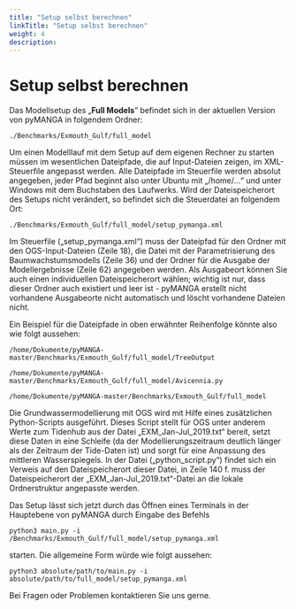 ```yaml
---
title: "Setup selbst berechnen"
linkTitle: "Setup selbst berechnen"
weight: 4
description:
---
```

# Setup selbst berechnen

Das Modellsetup des &bdquo;<b>Full Models</b>&ldquo; befindet sich in der aktuellen Version von pyMANGA in folgendem Ordner: 

	./Benchmarks/Exmouth_Gulf/full_model

Um einen Modelllauf mit dem Setup auf dem eigenen Rechner zu starten müssen im wesentlichen Dateipfade, die auf Input-Dateien zeigen, im XML-Steuerfile angepasst werden.
Alle Dateipfade im Steuerfile werden absolut angegeben, jeder Pfad beginnt also unter Ubuntu mit &bdquo;/home/...&ldquo; und unter Windows mit dem Buchstaben des Laufwerks.
Wird der Dateispeicherort des Setups nicht verändert, so befindet sich die Steuerdatei an folgendem Ort:

	./Benchmarks/Exmouth_Gulf/full_model/setup_pymanga.xml

Im Steuerfile (&bdquo;setup_pymanga.xml&ldquo;) muss der Dateipfad für den Ordner mit den OGS-Input-Dateien (Zeile 18), die Datei mit der Parametrisierung des Baumwachstumsmodells (Zeile 36) und der Ordner für die Ausgabe der Modellergebnisse (Zeile 62) angegeben werden.
Als Ausgabeort können Sie auch einen individuellen Dateispeicherort wählen; wichtig ist nur, dass dieser Ordner auch existiert und leer ist - pyMANGA erstellt nicht vorhandene Ausgabeorte nicht automatisch und löscht vorhandene Dateien nicht.

Ein Beispiel für die Dateipfade in oben erwähnter Reihenfolge könnte also wie folgt aussehen:

	/home/Dokumente/pyMANGA-master/Benchmarks/Exmouth_Gulf/full_model/TreeOutput

	/home/Dokumente/pyMANGA-master/Benchmarks/Exmouth_Gulf/full_model/Avicennia.py

	/home/Dokumente/pyMANGA-master/Benchmarks/Exmouth_Gulf/full_model


Die Grundwassermodellierung mit OGS wird mit Hilfe eines zusätzlichen Python-Scripts ausgeführt.
Dieses Script stellt für OGS unter anderem Werte zum Tidenhub aus der Datei &bdquo;EXM_Jan-Jul_2019.txt&ldquo; bereit, setzt diese Daten in eine Schleife (da der Modellierungszeitraum deutlich länger als der Zeitraum der Tide-Daten ist) und sorgt für eine Anpassung des mittleren Wasserspiegels.
In der Datei (&bdquo;python_script.py&ldquo;) findet sich ein Verweis auf den Dateispeicherort dieser Datei, in Zeile 140 f. muss der Dateispeicherort der &bdquo;EXM_Jan-Jul_2019.txt&ldquo;-Datei an die lokale Ordnerstruktur angepasste werden.

Das Setup lässt sich jetzt durch das Öffnen eines Terminals in der Hauptebene von pyMANGA durch Eingabe des Befehls 

	python3 main.py -i /Benchmarks/Exmouth_Gulf/full_model/setup_pymanga.xml

starten. Die allgemeine Form würde wie folgt aussehen:

	python3 absolute/path/to/main.py -i absolute/path/to/full_model/setup_pymanga.xml

Bei Fragen oder Problemen kontaktieren Sie uns gerne.
